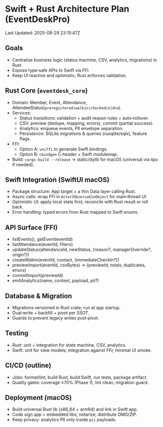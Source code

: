 # Swift + Rust Architecture Plan (EventDeskPro)
Last Updated: 2025-08-29 23:15:47Z

## Goals
- Centralize business logic (status machine, CSV, analytics, migrations) in Rust.
- Expose type‑safe APIs to Swift via FFI.
- Keep UI reactive and optimistic; Rust enforces validation.

## Rust Core (`eventdesk_core`)
- Domain: Member, Event, Attendance, AttendeeStatus(`preregistered|walkin|checkedin|dna`).
- Services:
  - Status transitions: validation + audit reason rules + auto‑rollover.
  - CSV: preview (dedupe, mapping, errors), commit (partial success).
  - Analytics: enqueue events, PII envelope separation.
  - Persistence: SQLite migrations & queries (rusqlite/sqlx), feature flags.
- FFI:
  - Option A: `uniffi` to generate Swift bindings.
  - Option B: `cbindgen` C‑header + Swift modulemap.
- Build: `cargo build --release` → static/dylib for macOS (universal via lipo if needed).

## Swift Integration (SwiftUI macOS)
- Package structure: App target + a thin Data layer calling Rust.
- Async calls: wrap FFI in `Actor`/`ObservableObject` for main‑thread UI.
- Optimistic UI: apply local state first; reconcile with Rust result or roll back.
- Error handling: typed errors from Rust mapped to Swift enums.

## API Surface (FFI)
- listEvents(), getEvent(eventId)
- listAttendance(eventId, filters)
- updateStatus(attendanceId, newStatus, {reason?, managerOverride?, origin?})
- createWalkin(eventId, contact, {immediateCheckIn?})
- previewImport(eventId, csvBytes) → {previewId, totals, duplicates, errors}
- commitImport(previewId)
- emitAnalytics(name, context, payload, pii?)

## Database & Migration
- Migrations versioned in Rust crate; run at app startup.
- Dual‑write + backfill + pivot per SSOT.
- Guards to prevent legacy writes post‑pivot.

## Testing
- Rust: unit + integration for state machine, CSV, analytics.
- Swift: unit for view models; integration against FFI; minimal UI smoke.

## CI/CD (outline)
- Jobs: format/lint, build Rust, build Swift, run tests, package artifact.
- Quality gates: coverage ≥70% (Phase 1), lint clean, migration guard.

## Deployment (macOS)
- Build universal Rust lib (x86_64 + arm64) and link in Swift app.
- Code sign app + embedded libs; notarize; distribute DMG/ZIP.
- Keep privacy: analytics PII only inside `pii` payloads.
